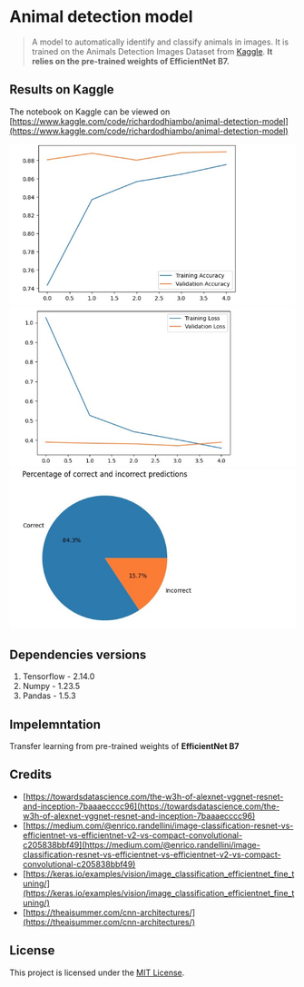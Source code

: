 # Animal detection model
> A model to automatically identify and classify animals in images. It is trained on the Animals Detection Images Dataset from [Kaggle](https://www.kaggle.com/datasets/antoreepjana/animals-detection-images-dataset). **It relies on the pre-trained weights of EfficientNet B7.**

## Results on Kaggle
The notebook on Kaggle can be viewed on [https://www.kaggle.com/code/richardodhiambo/animal-detection-model](https://www.kaggle.com/code/richardodhiambo/animal-detection-model)

![Accuracy Curve](screenshots/accuracy-curve.jpg)
![Loss Curve](screenshots/loss-curve.jpg)
![Performance on the Test Set](screenshots/test-predictions.jpg)

## Dependencies versions
1. Tensorflow - 2.14.0
2. Numpy - 1.23.5
3. Pandas - 1.5.3

## Impelemntation

Transfer learning from pre-trained weights of **EfficientNet B7**

## Credits

- [https://towardsdatascience.com/the-w3h-of-alexnet-vggnet-resnet-and-inception-7baaaecccc96](https://towardsdatascience.com/the-w3h-of-alexnet-vggnet-resnet-and-inception-7baaaecccc96)
- [https://medium.com/@enrico.randellini/image-classification-resnet-vs-efficientnet-vs-efficientnet-v2-vs-compact-convolutional-c205838bbf49](https://medium.com/@enrico.randellini/image-classification-resnet-vs-efficientnet-vs-efficientnet-v2-vs-compact-convolutional-c205838bbf49)
- [https://keras.io/examples/vision/image_classification_efficientnet_fine_tuning/](https://keras.io/examples/vision/image_classification_efficientnet_fine_tuning/)
- [https://theaisummer.com/cnn-architectures/](https://theaisummer.com/cnn-architectures/)

## License

This project is licensed under the [MIT License](LICENSE).

